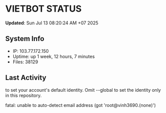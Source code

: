 # VIETBOT STATUS
**Updated**: Sun Jul 13 08:20:24 AM +07 2025

## System Info
- IP: 103.77.172.150
- Uptime: up 1 week, 12 hours, 7 minutes
- Files: 38129

## Last Activity

to set your account's default identity.
Omit --global to set the identity only in this repository.

fatal: unable to auto-detect email address (got 'root@vinh3690.(none)')
